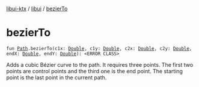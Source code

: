 [libui-ktx](../index.md) / [libui](index.md) / [bezierTo](./bezier-to.md)

# bezierTo

`fun `[`Path`](-path/index.md)`.bezierTo(c1x: `[`Double`](https://kotlinlang.org/api/latest/jvm/stdlib/kotlin/-double/index.html)`, c1y: `[`Double`](https://kotlinlang.org/api/latest/jvm/stdlib/kotlin/-double/index.html)`, c2x: `[`Double`](https://kotlinlang.org/api/latest/jvm/stdlib/kotlin/-double/index.html)`, c2y: `[`Double`](https://kotlinlang.org/api/latest/jvm/stdlib/kotlin/-double/index.html)`, endX: `[`Double`](https://kotlinlang.org/api/latest/jvm/stdlib/kotlin/-double/index.html)`, endY: `[`Double`](https://kotlinlang.org/api/latest/jvm/stdlib/kotlin/-double/index.html)`): <ERROR CLASS>`

Adds a cubic Bézier curve to the path. It requires three points. The first two points are control
points and the third one is the end point. The starting point is the last point in the current path.

